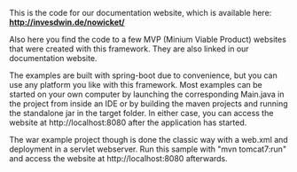 This is the code for our documentation website, which is available here: **http://invesdwin.de/nowicket/**

Also here you find the code to a few MVP (Minium Viable Product) websites that were created with this framework. They are also linked in our documentation website.

The examples are built with spring-boot due to convenience, but you can use any platform you like with this framework. Most examples can be started on your own computer by launching the corresponding Main.java in the project from inside an IDE or by building the maven projects and running the standalone jar in the target folder. In either case, you can access the website at http://localhost:8080 after the application has started.

The war example project though is done the classic way with a web.xml and deployment in a servlet webserver. Run this sample with "mvn tomcat7:run" and access the website at http://localhost:8080 afterwards.
